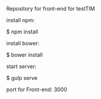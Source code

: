 Repository for front-end for testTIM

install npm:

$ npm install

install bower:

$ bower install 

start server:

$ gulp serve

port for Front-end: 3000

